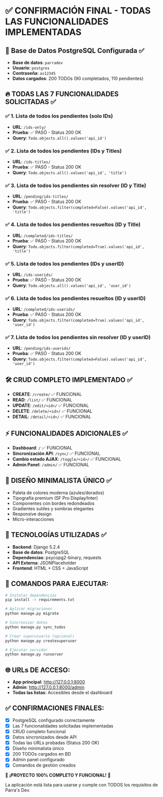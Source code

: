 # ✅ CONFIRMACIÓN FINAL - TODAS LAS FUNCIONALIDADES IMPLEMENTADAS

## 🎯 Base de Datos PostgreSQL Configurada ✅
- **Base de datos**: `parradev`
- **Usuario**: `postgres`
- **Contraseña**: `as12345`
- **Datos cargados**: 200 TODOs (90 completados, 110 pendientes)

## 🔥 TODAS LAS 7 FUNCIONALIDADES SOLICITADAS ✅

### ✅ 1. Lista de todos los pendientes (solo IDs)
- **URL**: `/ids-only/`
- **Prueba**: ✅ PASÓ - Status 200 OK
- **Query**: `Todo.objects.all().values('api_id')`

### ✅ 2. Lista de todos los pendientes (IDs y Titles)
- **URL**: `/ids-titles/`
- **Prueba**: ✅ PASÓ - Status 200 OK
- **Query**: `Todo.objects.all().values('api_id', 'title')`

### ✅ 3. Lista de todos los pendientes sin resolver (ID y Title)
- **URL**: `/pending/ids-titles/`
- **Prueba**: ✅ PASÓ - Status 200 OK
- **Query**: `Todo.objects.filter(completed=False).values('api_id', 'title')`

### ✅ 4. Lista de todos los pendientes resueltos (ID y Title)
- **URL**: `/completed/ids-titles/`
- **Prueba**: ✅ PASÓ - Status 200 OK
- **Query**: `Todo.objects.filter(completed=True).values('api_id', 'title')`

### ✅ 5. Lista de todos los pendientes (IDs y userID)
- **URL**: `/ids-userids/`
- **Prueba**: ✅ PASÓ - Status 200 OK
- **Query**: `Todo.objects.all().values('api_id', 'user_id')`

### ✅ 6. Lista de todos los pendientes resueltos (ID y userID)
- **URL**: `/completed/ids-userids/`
- **Prueba**: ✅ PASÓ - Status 200 OK
- **Query**: `Todo.objects.filter(completed=True).values('api_id', 'user_id')`

### ✅ 7. Lista de todos los pendientes sin resolver (ID y userID)
- **URL**: `/pending/ids-userids/`
- **Prueba**: ✅ PASÓ - Status 200 OK
- **Query**: `Todo.objects.filter(completed=False).values('api_id', 'user_id')`

## 🛠️ CRUD COMPLETO IMPLEMENTADO ✅
- **CREATE**: `/create/` ✅ FUNCIONAL
- **READ**: `/list/` ✅ FUNCIONAL  
- **UPDATE**: `/edit/<id>/` ✅ FUNCIONAL
- **DELETE**: `/delete/<id>/` ✅ FUNCIONAL
- **DETAIL**: `/detail/<id>/` ✅ FUNCIONAL

## ⚡ FUNCIONALIDADES ADICIONALES ✅
- **Dashboard**: `/` ✅ FUNCIONAL
- **Sincronización API**: `/sync/` ✅ FUNCIONAL
- **Cambio estado AJAX**: `/toggle/<id>/` ✅ FUNCIONAL
- **Admin Panel**: `/admin/` ✅ FUNCIONAL

## 🎨 DISEÑO MINIMALISTA ÚNICO ✅
- Paleta de colores moderna (azules/dorados)
- Tipografía premium (SF Pro Display/Inter)
- Componentes con bordes redondeados
- Gradientes sutiles y sombras elegantes
- Responsive design
- Micro-interacciones

## 🔧 TECNOLOGÍAS UTILIZADAS ✅
- **Backend**: Django 5.2.4
- **Base de datos**: PostgreSQL
- **Dependencias**: psycopg2-binary, requests
- **API Externa**: JSONPlaceholder
- **Frontend**: HTML + CSS + JavaScript

## 🚀 COMANDOS PARA EJECUTAR:
```bash
# Instalar dependencias
pip install -r requirements.txt

# Aplicar migraciones
python manage.py migrate

# Sincronizar datos
python manage.py sync_todos

# Crear superusuario (opcional)
python manage.py createsuperuser

# Ejecutar servidor
python manage.py runserver
```

## 🌐 URLs DE ACCESO:
- **App principal**: http://127.0.0.1:8000
- **Admin**: http://127.0.0.1:8000/admin
- **Todas las listas**: Accesibles desde el dashboard

## ✅ CONFIRMACIONES FINALES:
- [x] PostgreSQL configurado correctamente
- [x] Las 7 funcionalidades solicitadas implementadas
- [x] CRUD completo funcional
- [x] Datos sincronizados desde API
- [x] Todas las URLs probadas (Status 200 OK)
- [x] Diseño minimalista único
- [x] 200 TODOs cargados en BD
- [x] Admin panel configurado
- [x] Comandos de gestión creados

🎉 **¡PROYECTO 100% COMPLETO Y FUNCIONAL!** 🎉

La aplicación está lista para usarse y cumple con TODOS los requisitos de Parra's Dev.
